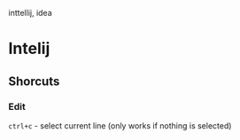 inttellij, idea

# Intelij

## Shorcuts

### Edit
`ctrl+c` - select current line (only works if nothing is selected)